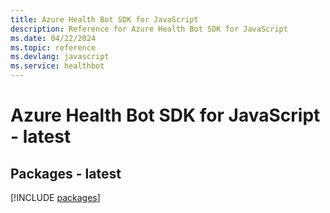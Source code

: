 ```yaml
---
title: Azure Health Bot SDK for JavaScript
description: Reference for Azure Health Bot SDK for JavaScript
ms.date: 04/22/2024
ms.topic: reference
ms.devlang: javascript
ms.service: healthbot
---
```

# Azure Health Bot SDK for JavaScript - latest
## Packages - latest
[!INCLUDE [packages](health-bot-index.md)]